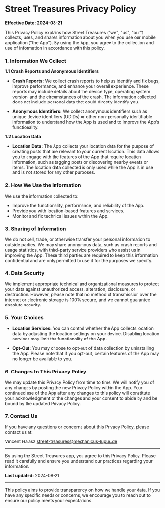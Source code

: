 # Street Treasures Privacy Policy

**Effective Date: 2024-08-21**

This Privacy Policy explains how Street Treasures ("we", "us", "our") collects, uses, and shares information about you when you use our mobile application ("the App"). By using the App, you agree to the collection and use of information in accordance with this policy.

### 1. Information We Collect

**1.1 Crash Reports and Anonymous Identifiers**

- **Crash Reports:** We collect crash reports to help us identify and fix bugs, improve performance, and enhance your overall experience. These reports may include details about the device type, operating system version, and the circumstances of the crash. The information collected does not include personal data that could directly identify you.
  
- **Anonymous Identifiers:** We collect anonymous identifiers such as unique device identifiers (UDIDs) or other non-personally identifiable information to understand how the App is used and to improve the App’s functionality.

**1.2 Location Data**

- **Location Data:** The App collects your location data for the purpose of creating posts that are relevant to your current location. This data allows you to engage with the features of the App that require location information, such as tagging posts or discovering nearby events or items. The location data collected is only used while the App is in use and is not stored for any other purposes.

### 2. How We Use the Information

We use the information collected to:

- Improve the functionality, performance, and reliability of the App.
- Provide you with location-based features and services.
- Monitor and fix technical issues within the App.

### 3. Sharing of Information

We do not sell, trade, or otherwise transfer your personal information to outside parties. We may share anonymous data, such as crash reports and usage statistics, with third-party service providers who assist us in improving the App. These third parties are required to keep this information confidential and are only permitted to use it for the purposes we specify.

### 4. Data Security

We implement appropriate technical and organizational measures to protect your data against unauthorized access, alteration, disclosure, or destruction. However, please note that no method of transmission over the internet or electronic storage is 100% secure, and we cannot guarantee absolute security.

### 5. Your Choices

- **Location Services:** You can control whether the App collects location data by adjusting the location settings on your device. Disabling location services may limit the functionality of the App.
  
- **Opt-Out:** You may choose to opt-out of data collection by uninstalling the App. Please note that if you opt-out, certain features of the App may no longer be available to you.

### 6. Changes to This Privacy Policy

We may update this Privacy Policy from time to time. We will notify you of any changes by posting the new Privacy Policy within the App. Your continued use of the App after any changes to this policy will constitute your acknowledgment of the changes and your consent to abide by and be bound by the updated Privacy Policy.

### 7. Contact Us

If you have any questions or concerns about this Privacy Policy, please contact us at:

Vincent Halasz
street-treasures@mechanicus-lupus.de

---

By using the Street Treasures app, you agree to this Privacy Policy. Please read it carefully and ensure you understand our practices regarding your information.

**Last updated:** 2024-08-21

---

This policy aims to provide transparency on how we handle your data. If you have any specific needs or concerns, we encourage you to reach out to ensure our policy meets your expectations.
